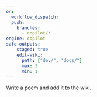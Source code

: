 ```yaml
---
on: 
  workflow_dispatch:
  push:
    branches:
      - copilot/*
engine: copilot
safe-outputs:
    staged: true
    edit-wiki:
      path: ["dev/", "docs/"]
      max: 3
      min: 1
---
```

Write a poem and add it to the wiki.
